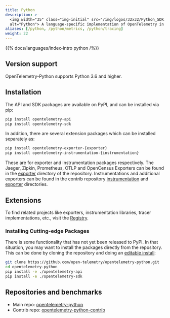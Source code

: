 ```yaml
---
title: Python
description: >-
  <img width="35" class="img-initial" src="/img/logos/32x32/Python_SDK.svg"
  alt="Python"> A language-specific implementation of OpenTelemetry in Python.
aliases: [/python, /python/metrics, /python/tracing]
weight: 22
---
```


{{% docs/languages/index-intro python /%}}

## Version support

OpenTelemetry-Python supports Python 3.6 and higher.

## Installation

The API and SDK packages are available on PyPI, and can be installed via pip:

```sh
pip install opentelemetry-api
pip install opentelemetry-sdk
```

In addition, there are several extension packages which can be installed
separately as:

```sh
pip install opentelemetry-exporter-{exporter}
pip install opentelemetry-instrumentation-{instrumentation}
```

These are for exporter and instrumentation packages respectively. The Jaeger,
Zipkin, Prometheus, OTLP and OpenCensus Exporters can be found in the
[exporter](https://github.com/open-telemetry/opentelemetry-python/blob/main/exporter/)
directory of the repository. Instrumentations and additional exporters can be
found in the contrib repository
[instrumentation](https://github.com/open-telemetry/opentelemetry-python-contrib/tree/main/instrumentation)
and
[exporter](https://github.com/open-telemetry/opentelemetry-python-contrib/tree/main/exporter)
directories.

## Extensions

To find related projects like exporters, instrumentation libraries, tracer
implementations, etc., visit the [Registry](/ecosystem/registry/?s=python).

### Installing Cutting-edge Packages

There is some functionality that has not yet been released to PyPI. In that
situation, you may want to install the packages directly from the repository.
This can be done by cloning the repository and doing an
[editable install](https://pip.pypa.io/en/stable/reference/pip_install/#editable-installs):

```sh
git clone https://github.com/open-telemetry/opentelemetry-python.git
cd opentelemetry-python
pip install -e ./opentelemetry-api
pip install -e ./opentelemetry-sdk
```

## Repositories and benchmarks

- Main repo: [opentelemetry-python][]
- Contrib repo: [opentelemetry-python-contrib][]

[opentelemetry-python]: https://github.com/open-telemetry/opentelemetry-python
[opentelemetry-python-contrib]:
  https://github.com/open-telemetry/opentelemetry-python-contrib
